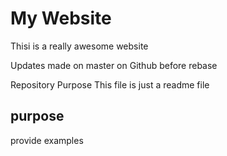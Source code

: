 # My Website

Thisi is a really awesome website

Updates made on master on Github before rebase

Repository Purpose
This file is just a readme file

## purpose

provide examples
